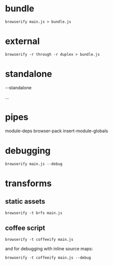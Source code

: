 # bundle

```
browserify main.js > bundle.js
```

# external

```
browserify -r through -r duplex > bundle.js
```

# standalone

--standalone

...

# pipes

module-deps
browser-pack
insert-module-globals

# debugging

```
browserify main.js --debug
```

# transforms

## static assets

```
browserify -t brfs main.js
```

## coffee script

```
browserify -t coffeeify main.js
```

and for debugging with inline source maps:

```
browserify -t coffeeify main.js --debug
```
